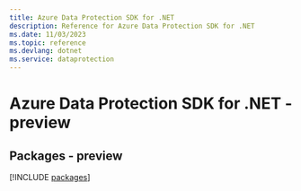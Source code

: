 ```yaml
---
title: Azure Data Protection SDK for .NET
description: Reference for Azure Data Protection SDK for .NET
ms.date: 11/03/2023
ms.topic: reference
ms.devlang: dotnet
ms.service: dataprotection
---
```

# Azure Data Protection SDK for .NET - preview
## Packages - preview
[!INCLUDE [packages](data-protection-index.md)]